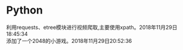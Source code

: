 # Python
利用requests、etree模块进行视频爬取,主要使用xpath。2018年11月29日18:45:34  
添加了一个2048的小游戏。2018年11月29日20:52:36  
